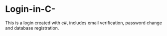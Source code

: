 # Login-in-C-
This is a login created with c#, includes email verification, password change and database registration. 
